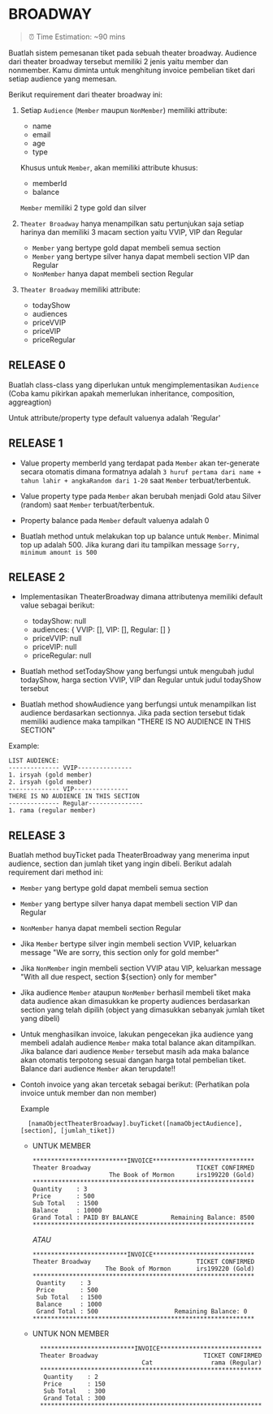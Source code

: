 # BROADWAY
> ⏰ Time Estimation: ~90 mins

Buatlah sistem pemesanan tiket pada sebuah theater broadway.
Audience dari theater broadway tersebut memiliki 2 jenis yaitu member dan nonmember.
Kamu diminta untuk menghitung invoice pembelian tiket dari setiap audience yang memesan.

Berikut requirement dari theater broadway ini:

1. Setiap `Audience` (`Member` maupun `NonMember`) memiliki attribute:
    - name
    - email
    - age
    - type

    Khusus untuk `Member`, akan memiliki attribute khusus:
      - memberId
      - balance

    `Member` memiliki 2 type gold dan silver

2. `Theater Broadway` hanya menampilkan satu pertunjukan saja setiap harinya dan memiliki
   3 macam section yaitu VVIP, VIP dan Regular

   - `Member` yang bertype gold dapat membeli semua section
   - `Member` yang bertype silver hanya dapat membeli section VIP dan Regular
   - `NonMember` hanya dapat membeli section Regular


3. `Theater Broadway` memiliki attribute:
    - todayShow
    - audiences
    - priceVVIP
    - priceVIP
    - priceRegular


## RELEASE 0
Buatlah class-class yang diperlukan untuk mengimplementasikan `Audience` (Coba kamu pikirkan apakah memerlukan inheritance, composition, aggreagtion)

Untuk attribute/property type default valuenya adalah 'Regular'

## RELEASE 1
- Value property memberId yang terdapat pada `Member` akan ter-generate secara otomatis dimana formatnya adalah `3 huruf pertama dari name + tahun lahir + angkaRandom dari 1-20`
 saat `Member` terbuat/terbentuk.

- Value property type pada `Member` akan berubah menjadi Gold atau Silver (random) saat `Member` terbuat/terbentuk.

- Property balance pada `Member` default valuenya adalah 0

- Buatlah method untuk melakukan top up balance untuk `Member`. Minimal top up adalah 500.
   Jika kurang dari itu tampilkan message `Sorry, minimum amount is 500`

## RELEASE 2
- Implementasikan TheaterBroadway dimana attributenya memiliki default value sebagai berikut:

    - todayShow: null
    - audiences: { VVIP: [], VIP: [], Regular: [] }
    - priceVVIP: null
    - priceVIP: null
    - priceRegular: null

- Buatlah method setTodayShow yang berfungsi untuk mengubah judul todayShow, harga section VVIP, VIP dan Regular untuk judul todayShow tersebut

- Buatlah method showAudience yang berfungsi untuk menampilkan list audience berdasarkan sectionnya. Jika pada section tersebut tidak memiliki audience maka tampilkan "THERE IS NO AUDIENCE IN THIS SECTION"

Example:
```
LIST AUDIENCE:
-------------- VVIP---------------
1. irsyah (gold member)
2. irsyah (gold member)
-------------- VIP---------------
THERE IS NO AUDIENCE IN THIS SECTION
-------------- Regular---------------
1. rama (regular member)
```

## RELEASE 3
Buatlah method buyTicket pada TheaterBroadway yang menerima input audience, section dan jumlah tiket yang ingin dibeli. Berikut adalah requirement dari method ini:

- `Member` yang bertype gold dapat membeli semua section

- `Member` yang bertype silver hanya dapat membeli section VIP dan Regular

- `NonMember` hanya dapat membeli section Regular

- Jika `Member` bertype silver ingin membeli section VVIP, keluarkan message "We are sorry, this section only for gold member"

- Jika `NonMember` ingin membeli section VVIP atau VIP, keluarkan message "With all due respect, section ${section} only for member"

- Jika audience `Member` ataupun `NonMember` berhasil membeli tiket maka data audience akan dimasukkan ke property audiences berdasarkan section yang telah dipilih (object yang dimasukkan sebanyak jumlah tiket yang dibeli)

- Untuk menghasilkan invoice, lakukan pengecekan jika audience yang membeli adalah audience `Member` maka total balance akan ditampilkan. Jika balance dari audience `Member` tersebut masih ada maka balance akan otomatis terpotong sesuai dangan harga total pembelian tiket. Balance dari audience `Member` akan terupdate!!

- Contoh invoice yang akan tercetak sebagai berikut: (Perhatikan pola invoice untuk member dan non member)

  Example
  ```
    [namaObjectTheaterBroadway].buyTicket([namaObjectAudience], [section], [jumlah_tiket])
  ```

  * UNTUK MEMBER
    ```
    **************************INVOICE****************************
    Theater Broadway                             TICKET CONFIRMED
                         The Book of Mormon      irs199220 (Gold)
    *************************************************************
    Quantity    : 3
    Price       : 500
    Sub Total   : 1500
    Balance     : 10000
    Grand Total : PAID BY BALANCE         Remaining Balance: 8500
    *************************************************************
    ```

    *ATAU*

    ```
    **************************INVOICE****************************
    Theater Broadway                             TICKET CONFIRMED
                        The Book of Mormon       irs199220 (Gold)
    *************************************************************
     Quantity    : 3
     Price       : 500
     Sub Total   : 1500
     Balance     : 1000
     Grand Total : 500                     Remaining Balance: 0
    *************************************************************
    ```

  * UNTUK NON MEMBER
    ```
      **************************INVOICE****************************
      Theater Broadway                             TICKET CONFIRMED
                                  Cat                rama (Regular)
      *************************************************************
       Quantity    : 2
       Price       : 150
       Sub Total   : 300
       Grand Total : 300
      *************************************************************
    ```
